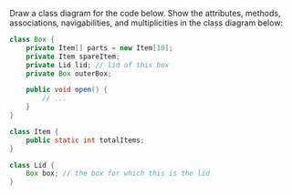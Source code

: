 <panel header="{{ icon_Q }} Draw Class Diagram for Box etc.">
<question>

Draw a class diagram for the code below. Show the attributes, methods, associations, navigabilities, and multiplicities in the class diagram below:

```java
class Box {
    private Item[] parts = new Item[10];
    private Item spareItem;
    private Lid lid; // lid of this box
    private Box outerBox;

    public void open() {
        // ...
    }
}
```
```java
class Item {
    public static int totalItems;
}
```
```java
class Lid {
    Box box; // the box for which this is the lid
}
```


</question>
</panel>
